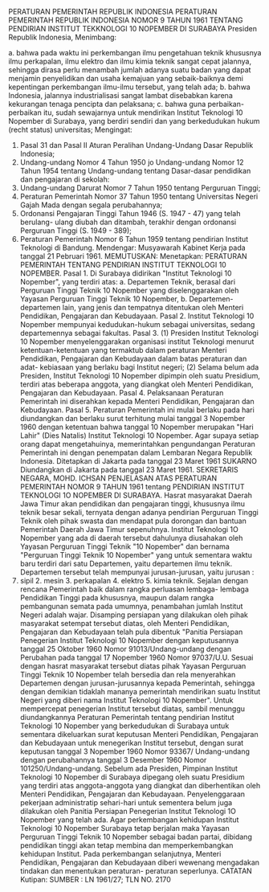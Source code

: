  PERATURAN PEMERINTAH REPUBLIK INDONESIA PERATURAN PEMERINTAH REPUBLIK INDONESIA NOMOR 9 TAHUN 1961 TENTANG PENDIRIAN INSTITUT TEKKNOLOGI 10 NOPEMBER DI SURABAYA Presiden Republik Indonesia,
Menimbang:

a. bahwa pada waktu ini perkembangan ilmu pengetahuan teknik khususnya ilmu perkapalan, ilmu elektro dan ilmu kimia teknik sangat cepat jalannya, sehingga dirasa perlu menambah jumlah adanya suatu badan yang dapat menjamin penyelidikan dan usaha kemajuan yang sebaik-baiknya demi kepentingan perkembangan ilmu-ilmu tersebut, yang telah ada;
b. bahwa Indonesia, jalannya industrialisasi sangat lambat disebabkan karena kekurangan tenaga pencipta dan pelaksana;
c. bahwa guna perbaikan-perbaikan itu, sudah sewajarnya untuk mendirikan Institut Teknologi 10 Nopember di Surabaya, yang berdiri sendiri dan yang berkedudukan hukum (recht status) universitas;
Mengingat:

1. Pasal 31 dan Pasal II Aturan Peralihan Undang-Undang Dasar Republik Indonesia;
2. Undang-undang Nomor 4 Tahun 1950 jo Undang-undang Nomor 12 Tahun 1954 tentang Undang-undang tentang Dasar-dasar pendidikan dan pengajaran di sekolah:
3. Undang-undang Darurat Nomor 7 Tahun 1950 tentang Perguruan Tinggi;
4. Peraturan Pemerintah Nomor 37 Tahun 1950 tentang Universitas Negeri Gajah Mada dengan segala perubahannya;
5. Ordonansi Pengajaran Tinggi Tahun 1946 (S. 1947 - 47) yang telah berulang- ulang diubah dan ditambah, terakhir dengan ordonansi Perguruan Tinggi (S. 1949 - 389);
6. Peraturan Pemerintah Nomor 6 Tahun 1959 tentang pendirian Institut Teknologi di Bandung. Mendengar: Musyawarah Kabinet Kerja pada tanggal 21 Pebruari 1961.
MEMUTUSKAN:
 Menetapkan: PERATURAN PEMERINTAH TENTANG PENDIRIAN INSTITUT TEKNOLOGI 10 NOPEMBER. Pasal 1. Di Surabaya didirikan "Institut Teknologi 10 Nopember", yang terdiri atas:
a. Departemen Teknik, berasal dari Perguruan Tinggi Teknik 10 Nopember yang diselenggarakan oleh Yayasan Perguruan Tinggi Teknik 10 Nopember, b. Departemen-departemen lain, yang jenis dan tempatnya ditentukan oleh Menteri Pendidikan, Pengajaran dan Kebudayaan. Pasal 2. Institut Teknologi 10 Nopember mempunyai kedudukan-hukum sebagai universitas, sedang departemennya sebagai fakultas. Pasal 3.
(1) Presiden Institut Teknologi 10 Nopember menyelenggarakan organisasi institut Teknologi menurut ketentuan-ketentuan yang termaktub dalam peraturan Menteri Pendidikan, Pengajaran dan Kebudayaan dalam batas peraturan dan adat- kebiasaan yang berlaku bagi Institut negeri;
(2) Selama belum ada Presiden, Institut Teknologi 10 Nopember dipimpin oleh suatu Presidium, terdiri atas beberapa anggota, yang diangkat oleh Menteri Pendidikan, Pengajaran dan Kebudayaan. Pasal 4. Pelaksanaan Peraturan Pemerintah ini diserahkan kepada Menteri Pendidikan, Pengajaran dan Kebudayaan. Pasal 5. Peraturan Pemerintah ini mulai berlaku pada hari diundangkan dan berlaku surut terhitung mulai tanggal 3 Nopember 1960 dengan ketentuan bahwa tanggal 10 Nopember merupakan "Hari Lahir" (Dies Natalis) Institut Teknologi 10 Nopember. Agar supaya setiap orang dapat mengetahuinya, memerintahkan pengundangan Peraturan Pemerintah ini dengan penempatan dalam Lembaran Negara Republik Indonesia. Ditetapkan di Jakarta pada tanggal 23 Maret 1961 SUKARNO Diundangkan di Jakarta pada tanggal 23 Maret 1961. SEKRETARIS NEGARA, MOHD. ICHSAN PENJELASAN ATAS PERATURAN PEMERINTAH NOMOR 9 TAHUN 1961 tentang PENDIRIAN INSTITUT TEKNOLOGI 1O NOPEMBER DI SURABAYA. Hasrat masyarakat Daerah Jawa Timur akan pendidikan dan pengajaran tinggi, khususnya ilmu teknik besar sekali, ternyata dengan adanya pendirian Perguruan Tinggi Teknik oleh pihak swasta dan mendapat pula dorongan dan bantuan Pemerintah Daerah Jawa Timur sepenuhnya. Institut Teknologi 1O Nopember yang ada di daerah tersebut dahulunya diusahakan oleh Yayasan Perguruan Tinggi Teknik "10 Nopember" dan bernama "Perguruan Tinggi Teknik 10 Nopember" yang untuk sementara waktu baru terdiri dari satu Departemen, yaitu departemen ilmu teknik. Departemen tersebut telah mempunyai jurusan-jurusan, yaitu jurusan :
1. sipil 2. mesin 3. perkapalan 4. elektro 5. kimia teknik. Sejalan dengan rencana Pemerintah baik dalam rangka perluasan lembaga- lembaga Pendidikan Tinggi pada khususnya, maupun dalam rangka pembangunan semata pada umumnya, penambahan jumlah Institut Negeri adalah wajar. Disamping persiapan yang dilakukan oleh pihak masyarakat setempat tersebut diatas, oleh Menteri Pendidikan, Pengajaran dan Kebudayaan telah pula dibentuk "Panitia Persiapan Penegerian Institut Teknologi 10 Nopember dengan keputusannya tanggal 25 Oktober 1960 Nomor 91013/Undang-undang dengan Perubahan pada tanggal 17 Nopember 1960 Nomor 97037/U.U. Sesuai dengan hasrat masyarakat tersebut diatas pihak Yayasan Perguruan Tinggi Teknik 10 Nopember telah bersedia dan rela menyerahkan Departemen dengan jurusan-jurusannya kepada Pemerintah, sehingga dengan demikian tidaklah mananya pemerintah mendirikan suatu Institut Negeri yang diberi nama Institut Teknologi 10 Nopember". Untuk mempercepat penegerian Institut tersebut diatas, sambil menunggu diundangkannya Peraturan Pemerintah tentang pendirian Institut Teknologi 10 Nopember yang berkedudukan di Surabaya untuk sementara dikeluarkan surat keputusan Menteri Pendidikan, Pengajaran dan Kebudayaan untuk menegerikan Institut tersebut, dengan surat keputusan tanggal 3 Nopember 1960 Nomor 93367/ Undang-undang dengan perubahannya tanggal 3 Desember 1960 Nomor 101250/Undang-undang. Sebelum ada Presiden, Pimpinan Institut Teknologi 10 Nopember di Surabaya dipegang oleh suatu Presidium yang terdiri atas anggota-anggota yang diangkat dan diberhentikan oleh Menteri Pendidikan, Pengajaran dan Kebudayaan. Penyelenggaraan pekerjaan administratip sehari-hari untuk sementera belum juga dilakukan oleh Panitia Persiapan Penegerian Institut Teknologi 1O Nopember yang telah ada. Agar perkembangan kehidupan Institut Teknologi 10 Nopember Surabaya tetap berjalan maka Yayasan Perguruan Tinggi Teknik 10 Nopember sebagai badan partai, dibidang pendidikan tinggi akan tetap membina dan memperkembangkan kehidupan Institut. Pada perkembangan selanjutnya, Menteri Pendidikan, Pengajaran dan Kebudayaan diberi wewenang mengadakan tindakan dan menentukan peraturan- peraturan seperlunya. CATATAN Kutipan: SUMBER : LN 1961/27; TLN NO. 2170